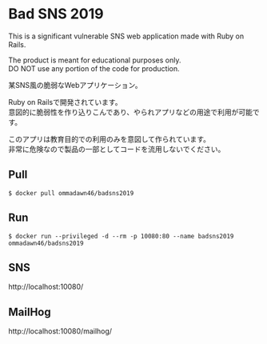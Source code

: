 # Bad SNS 2019

This is a significant vulnerable SNS web application made with Ruby on Rails.

The product is meant for educational purposes only.  
DO NOT use any portion of the code for production.

某SNS風の脆弱なWebアプリケーション。

Ruby on Railsで開発されています。  
意図的に脆弱性を作り込りこんであり、やられアプリなどの用途で利用が可能です。  

このアプリは教育目的での利用のみを意図して作られています。  
非常に危険なので製品の一部としてコードを流用しないでください。

## Pull

```
$ docker pull ommadawn46/badsns2019
```

## Run

```
$ docker run --privileged -d --rm -p 10080:80 --name badsns2019 ommadawn46/badsns2019
```

## SNS

http://localhost:10080/

## MailHog

http://localhost:10080/mailhog/
